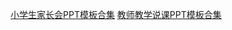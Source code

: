 [小学生家长会PPT模板合集](https://pan.quark.cn/s/e197f47b72de)
[教师教学说课PPT模板合集](https://pan.quark.cn/s/82681ebe01c8)
